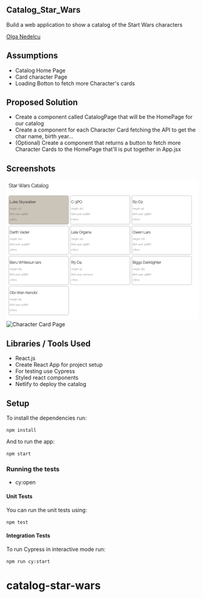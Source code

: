 ## Catalog_Star_Wars

Build a web application to show a catalog of the Start Wars characters

[Olga Nedelcu](mailto:olga@codewithdragos.com)

## Assumptions

- Catalog Home Page
- Card character Page
- Loading Botton to fetch more Character's cards

## Proposed Solution

- Create a component called CatalogPage that will be the HomePage for our catalog
- Create a component for each Character Card fetching the API to get the char name, birth year...
-  (Optional) Create a component that returns a button to fetch more Character Cards to the HomePage that'll is put together in App.jsx

## Screenshots
![Character Page](screens/demo.png)
![Character Card Page](screens/charater.png)
## Libraries / Tools Used

- React.js
- Create React App for project setup
- For testing use Cypress
- Styled react components
- Netlify to deploy the catalog

## Setup

To install the dependencies run:

`npm install`

And to run the app:

`npm start`


### Running the tests

- cy:open 

#### Unit Tests

You can run the unit tests using:

`npm test`

#### Integration Tests

To run Cypress in interactive mode run:

`npm run cy:start`





# catalog-star-wars
